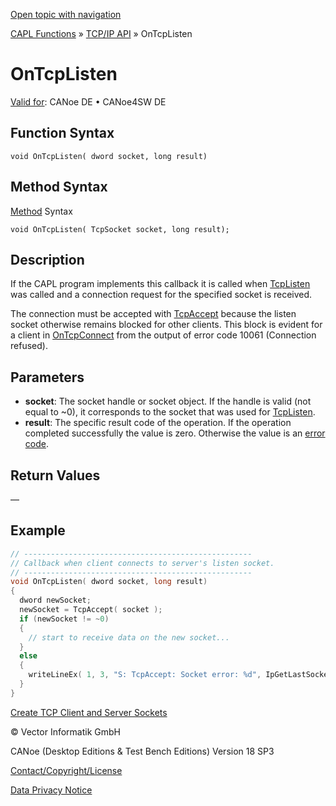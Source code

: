 [Open topic with navigation](../../../../../CANoeDEFamily.htm#Topics/CAPLFunctions/TCPIPAPI/EventProcedures/CAPLfunctionTCPIPOnTcpListen.md)

[CAPL Functions](../../CAPLfunctions.md) » [TCP/IP API](../CAPLfunctionsTCPIPOverview.md) » OnTcpListen

# OnTcpListen

[Valid for](../../../Shared/FeatureAvailability.md): CANoe DE • CANoe4SW DE

## Function Syntax

```
void OnTcpListen( dword socket, long result)
```

## Method Syntax

[Method](../../../Shared/CAPL/General/ClassesAndObjects.md) Syntax

```
void OnTcpListen( TcpSocket socket, long result);
```

## Description

If the CAPL program implements this callback it is called when [TcpListen](../Functions/CAPLfunctionTCPListen.md) was called and a connection request for the specified socket is received.

The connection must be accepted with [TcpAccept](../Functions/CAPLfunctionTCPAccept.md) because the listen socket otherwise remains blocked for other clients. This block is evident for a client in [OnTcpConnect](CAPLfunctionTCPIPOnTcpConnect.md) from the output of error code 10061 (Connection refused).

## Parameters

- **socket**: The socket handle or socket object. If the handle is valid (not equal to ~0), it corresponds to the socket that was used for [TcpListen](../Functions/CAPLfunctionTCPListen.md).
- **result**: The specific result code of the operation. If the operation completed successfully the value is zero. Otherwise the value is an [error code](../CAPLfunctionsTCPIPWinsock2ErrorCodes.md).

## Return Values

—

## Example

```c
// ---------------------------------------------------
// Callback when client connects to server's listen socket.
// ---------------------------------------------------
void OnTcpListen( dword socket, long result)
{
  dword newSocket;
  newSocket = TcpAccept( socket );
  if (newSocket != ~0)
  {
    // start to receive data on the new socket...
  }
  else
  {
    writeLineEx( 1, 3, "S: TcpAccept: Socket error: %d", IpGetLastSocketError(socket) );
  }
}
```

[Create TCP Client and Server Sockets](../../../Shared/CAPL/TCPIPAPI/TCPIPAPI.md)

© Vector Informatik GmbH

CANoe (Desktop Editions & Test Bench Editions) Version 18 SP3

[Contact/Copyright/License](../../../Shared/ContactCopyrightLicense.md)

[Data Privacy Notice](https://www.vector.com/int/en/company/get-info/privacy-policy/)
